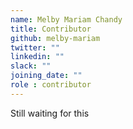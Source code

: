 ```yaml
---
name: Melby Mariam Chandy 
title: Contributor
github: melby-mariam
twitter: ""
linkedin: ""
slack: ""
joining_date: ""
role : contributor
---
```


Still waiting for this
